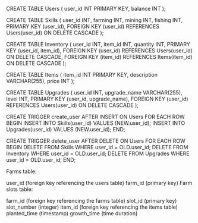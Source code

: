 CREATE TABLE Users (
    user_id INT PRIMARY KEY,
    balance INT
);

CREATE TABLE Skills (
    user_id INT,
    farming INT,
    mining INT,
    fishing INT,
    PRIMARY KEY (user_id),
    FOREIGN KEY (user_id) REFERENCES Users(user_id) ON DELETE CASCADE
);

CREATE TABLE Inventory (
    user_id INT,
    item_id INT,
    quantity INT,
    PRIMARY KEY (user_id, item_id),
    FOREIGN KEY (user_id) REFERENCES Users(user_id) ON DELETE CASCADE,
    FOREIGN KEY (item_id) REFERENCES Items(item_id) ON DELETE CASCADE
);

CREATE TABLE Items (
    item_id INT PRIMARY KEY,
    description VARCHAR(255),
    price INT
);

CREATE TABLE Upgrades (
    user_id INT,
    upgrade_name VARCHAR(255),
    level INT,
    PRIMARY KEY (user_id, upgrade_name),
    FOREIGN KEY (user_id) REFERENCES Users(user_id) ON DELETE CASCADE
);



CREATE TRIGGER create_user
AFTER INSERT ON Users
FOR EACH ROW
BEGIN
    INSERT INTO Skills(user_id) VALUES (NEW.user_id);
    INSERT INTO Upgrades(user_id) VALUES (NEW.user_id);
END;

CREATE TRIGGER delete_user
AFTER DELETE ON Users
FOR EACH ROW
BEGIN
    DELETE FROM Skills WHERE user_id = OLD.user_id;
    DELETE FROM Inventory WHERE user_id = OLD.user_id;
    DELETE FROM Upgrades WHERE user_id = OLD.user_id;
END;


Farms table:

user_id (foreign key referencing the users table)
farm_id (primary key)
Farm slots table:

farm_id (foreign key referencing the farms table)
slot_id (primary key)
slot_number (integer)
item_id (foreign key referencing the items table)
planted_time (timestamp)
growth_time (time duration)